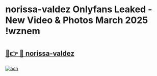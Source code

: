 # norissa-valdez Onlyfans Leaked - New Video & Photos March 2025 !wznem

# <h2><a href="https://hi4qou.iuczelnia.edu.pl?title=norissa-valdez&ref=wznem">🔗👉 🔴 norissa-valdez</a></h2>

[![acn](https://github.com/user-attachments/assets/0f9c940e-d8b0-45ae-aac7-cd30a18b3e1c)](https://hi4qou.iuczelnia.edu.pl?title=norissa-valdez&ref=wznem)

